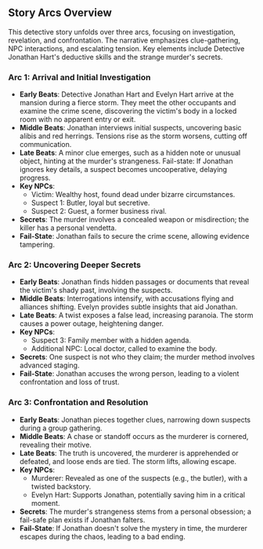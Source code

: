 ## Story Arcs Overview
This detective story unfolds over three arcs, focusing on investigation, revelation, and confrontation. The narrative emphasizes clue-gathering, NPC interactions, and escalating tension. Key elements include Detective Jonathan Hart's deductive skills and the strange murder's secrets.

### Arc 1: Arrival and Initial Investigation
- **Early Beats**: Detective Jonathan Hart and Evelyn Hart arrive at the mansion during a fierce storm. They meet the other occupants and examine the crime scene, discovering the victim's body in a locked room with no apparent entry or exit.
- **Middle Beats**: Jonathan interviews initial suspects, uncovering basic alibis and red herrings. Tensions rise as the storm worsens, cutting off communication.
- **Late Beats**: A minor clue emerges, such as a hidden note or unusual object, hinting at the murder's strangeness. Fail-state: If Jonathan ignores key details, a suspect becomes uncooperative, delaying progress.
- **Key NPCs**: 
  - Victim: Wealthy host, found dead under bizarre circumstances.
  - Suspect 1: Butler, loyal but secretive.
  - Suspect 2: Guest, a former business rival.
- **Secrets**: The murder involves a concealed weapon or misdirection; the killer has a personal vendetta.
- **Fail-State**: Jonathan fails to secure the crime scene, allowing evidence tampering.

### Arc 2: Uncovering Deeper Secrets
- **Early Beats**: Jonathan finds hidden passages or documents that reveal the victim's shady past, involving the suspects.
- **Middle Beats**: Interrogations intensify, with accusations flying and alliances shifting. Evelyn provides subtle insights that aid Jonathan.
- **Late Beats**: A twist exposes a false lead, increasing paranoia. The storm causes a power outage, heightening danger.
- **Key NPCs**: 
  - Suspect 3: Family member with a hidden agenda.
  - Additional NPC: Local doctor, called to examine the body.
- **Secrets**: One suspect is not who they claim; the murder method involves advanced staging.
- **Fail-State**: Jonathan accuses the wrong person, leading to a violent confrontation and loss of trust.

### Arc 3: Confrontation and Resolution
- **Early Beats**: Jonathan pieces together clues, narrowing down suspects during a group gathering.
- **Middle Beats**: A chase or standoff occurs as the murderer is cornered, revealing their motive.
- **Late Beats**: The truth is uncovered, the murderer is apprehended or defeated, and loose ends are tied. The storm lifts, allowing escape.
- **Key NPCs**: 
  - Murderer: Revealed as one of the suspects (e.g., the butler), with a twisted backstory.
  - Evelyn Hart: Supports Jonathan, potentially saving him in a critical moment.
- **Secrets**: The murder's strangeness stems from a personal obsession; a fail-safe plan exists if Jonathan falters.
- **Fail-State**: If Jonathan doesn't solve the mystery in time, the murderer escapes during the chaos, leading to a bad ending.